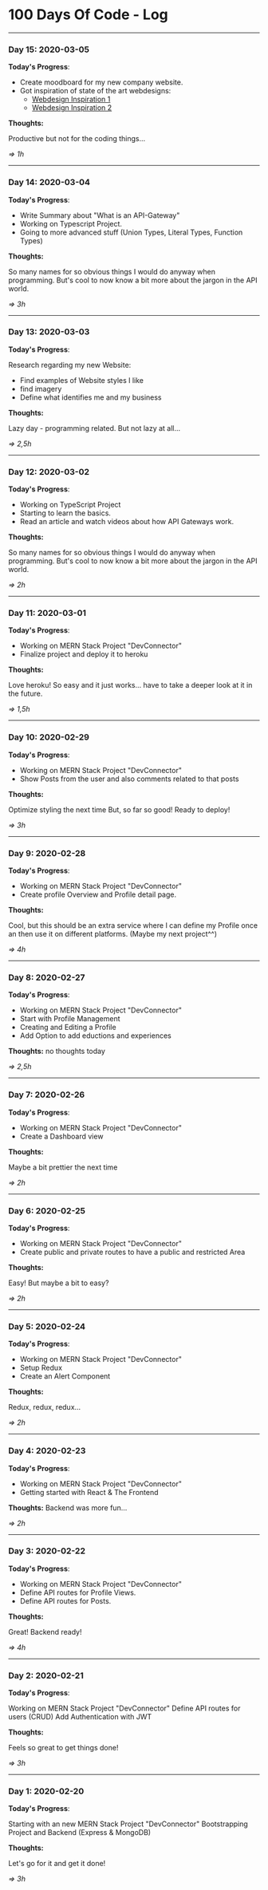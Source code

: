 # 100 Days Of Code - Log


---------------------------------------

### Day 15: 2020-03-05

**Today's Progress**:

* Create moodboard for my new company website.
* Got inspiration of state of the art webdesigns: 
  * [Webdesign Inspiration 1](https://youtu.be/FG8BM2Ho0XM)
  * [Webdesign Inspiration 2](https://youtu.be/54ZCz8mc7jE)

**Thoughts:**

Productive but not for the coding things...

_&rArr; 1h_



---------------------------------------

### Day 14: 2020-03-04

**Today's Progress**:

* Write Summary about "What is an API-Gateway"
* Working on Typescript Project.
* Going to more advanced stuff (Union Types, Literal Types, Function Types)

**Thoughts:**

So many names for so obvious things I would do anyway when programming.
But's cool to now know a bit more about the jargon in the API world.

_&rArr; 3h_


---------------------------------------

### Day 13: 2020-03-03

**Today's Progress**:

Research regarding my new Website:
* Find examples of Website styles I like
* find imagery 
* Define what identifies me and my business

**Thoughts:**

Lazy day - programming related. But not lazy at all...

_&rArr; 2,5h_


---------------------------------------

### Day 12: 2020-03-02

**Today's Progress**:

* Working on TypeScript Project
* Starting to learn the basics.
* Read an article and watch videos about how API Gateways work.

**Thoughts:**

So many names for so obvious things I would do anyway when programming.
But's cool to now know a bit more about the jargon in the API world.

_&rArr; 2h_


---------------------------------------

### Day 11: 2020-03-01

**Today's Progress**:

* Working on MERN Stack Project "DevConnector"
* Finalize project and deploy it to heroku

**Thoughts:**

Love heroku! So easy and it just works... have to take a deeper look at it in the future.

_&rArr; 1,5h_


---------------------------------------

### Day 10: 2020-02-29

**Today's Progress**:

* Working on MERN Stack Project "DevConnector"
* Show Posts from the user and also comments related to that posts

**Thoughts:**

Optimize styling the next time
But, so far so good! Ready to deploy!

_&rArr; 3h_

---------------------------------------

### Day 9: 2020-02-28

**Today's Progress**:
* Working on MERN Stack Project "DevConnector"
* Create profile Overview and Profile detail page.

**Thoughts:**

Cool, but this should be an extra service where I can define my Profile once an then use it on different platforms.
(Maybe my next project^^)

_&rArr; 4h_

---------------------------------------

### Day 8: 2020-02-27

**Today's Progress**:
* Working on MERN Stack Project "DevConnector"
* Start with Profile Management
* Creating and Editing a Profile
* Add Option to add eductions and experiences

**Thoughts:**
no thoughts today

_&rArr; 2,5h_

---------------------------------------

### Day 7: 2020-02-26

**Today's Progress**:
* Working on MERN Stack Project "DevConnector"
* Create a Dashboard view

**Thoughts:**

Maybe a bit prettier the next time

_&rArr; 2h_

---------------------------------------

### Day 6: 2020-02-25

**Today's Progress**:
* Working on MERN Stack Project "DevConnector"
* Create public and private routes to have a public and restricted Area

**Thoughts:**

Easy! But maybe a bit to easy?

_&rArr; 2h_

---------------------------------------

### Day 5: 2020-02-24

**Today's Progress**:
* Working on MERN Stack Project "DevConnector"
* Setup Redux
* Create an Alert Component

**Thoughts:**

Redux, redux, redux...

_&rArr; 2h_


---------------------------------------

### Day 4: 2020-02-23

**Today's Progress**:
* Working on MERN Stack Project "DevConnector"
* Getting started with React & The Frontend

**Thoughts:**
Backend was more fun...

_&rArr; 2h_

---------------------------------------

### Day 3: 2020-02-22

**Today's Progress**:

* Working on MERN Stack Project "DevConnector"
* Define API routes for Profile Views.
* Define API routes for Posts.

**Thoughts:**

Great! Backend ready!

_&rArr; 4h_

---------------------------------------

### Day 2: 2020-02-21

**Today's Progress**:

Working on MERN Stack Project "DevConnector"
Define API routes for users (CRUD)
Add Authentication with JWT

**Thoughts:**

Feels so great to get things done!

_&rArr; 3h_

---------------------------------------

### Day 1: 2020-02-20

**Today's Progress**:

Starting with an new MERN Stack Project "DevConnector"
Bootstrapping Project and Backend (Express & MongoDB)

**Thoughts:**

Let's go for it and get it done!

_&rArr; 3h_
